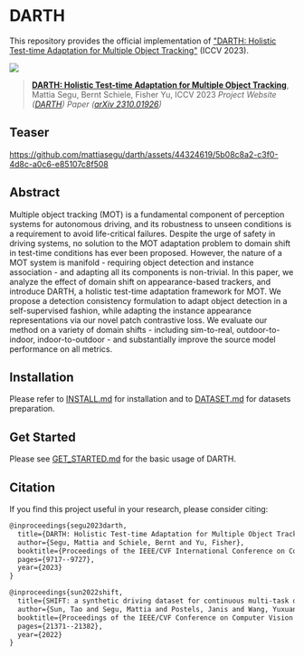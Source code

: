 # DARTH
This repository provides the official implementation of ["DARTH: Holistic Test-time Adaptation for Multiple Object Tracking"](https://openaccess.thecvf.com/content/ICCV2023/html/Segu_DARTH_Holistic_Test-time_Adaptation_for_Multiple_Object_Tracking_ICCV_2023_paper.html) (ICCV 2023).


![](resources/darth_banner.png)

> [**DARTH: Holistic Test-time Adaptation for Multiple Object Tracking**](),            
> Mattia Segu, Bernt Schiele, Fisher Yu,
> ICCV 2023
> *Project Website ([DARTH](http://vis.xyz/pub/darth/))* 
> *Paper ([arXiv 2310.01926](https://arxiv.org/abs/2310.01926))*

## Teaser
https://github.com/mattiasegu/darth/assets/44324619/5b08c8a2-c3f0-4d8c-a0c6-e85107c8f508

## Abstract
Multiple object tracking (MOT) is a fundamental component of perception systems for autonomous driving, and its robustness to unseen conditions is a requirement to avoid life-critical failures. Despite the urge of safety in driving systems, no solution to the MOT adaptation problem to domain shift in test-time conditions has ever been proposed. However, the nature of a MOT system is manifold - requiring object detection and instance association - and adapting all its components is non-trivial. In this paper, we analyze the effect of domain shift on appearance-based trackers, and introduce DARTH, a holistic test-time adaptation framework for MOT. We propose a detection consistency formulation to adapt object detection in a self-supervised fashion, while adapting the instance appearance representations via our novel patch contrastive loss. We evaluate our method on a variety of domain shifts - including sim-to-real, outdoor-to-indoor, indoor-to-outdoor - and substantially improve the source model performance on all metrics.


## Installation
Please refer to [INSTALL.md](docs/INSTALL.md) for installation and to [DATASET.md](docs/DATASET.md) for datasets preparation.

## Get Started
Please see [GET_STARTED.md](docs/GET_STARTED.md) for the basic usage of DARTH.

## Citation
If you find this project useful in your research, please consider citing:

```latex
@inproceedings{segu2023darth,
  title={DARTH: Holistic Test-time Adaptation for Multiple Object Tracking},
  author={Segu, Mattia and Schiele, Bernt and Yu, Fisher},
  booktitle={Proceedings of the IEEE/CVF International Conference on Computer Vision},
  pages={9717--9727},
  year={2023}
}
```

```latex
@inproceedings{sun2022shift,
  title={SHIFT: a synthetic driving dataset for continuous multi-task domain adaptation},
  author={Sun, Tao and Segu, Mattia and Postels, Janis and Wang, Yuxuan and Van Gool, Luc and Schiele, Bernt and Tombari, Federico and Yu, Fisher},
  booktitle={Proceedings of the IEEE/CVF Conference on Computer Vision and Pattern Recognition},
  pages={21371--21382},
  year={2022}
}
```